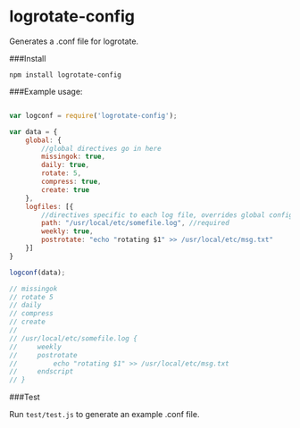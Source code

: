 logrotate-config
=========================

Generates a .conf file for logrotate.

###Install

`npm install logrotate-config`

###Example usage:

```javascript

var logconf = require('logrotate-config');

var data = {
    global: {
        //global directives go in here
        missingok: true,
        daily: true,
        rotate: 5,
        compress: true,
        create: true
    },
    logfiles: [{
        //directives specific to each log file, overrides global config
        path: "/usr/local/etc/somefile.log", //required
        weekly: true,
        postrotate: "echo "rotating $1" >> /usr/local/etc/msg.txt"
    }]
}

logconf(data);

// missingok
// rotate 5
// daily
// compress
// create
// 
// /usr/local/etc/somefile.log {
//     weekly
//     postrotate
//         echo "rotating $1" >> /usr/local/etc/msg.txt
//     endscript
// }
```

###Test

Run `test/test.js` to generate an example .conf file.